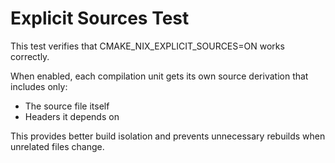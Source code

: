 # Explicit Sources Test

This test verifies that CMAKE_NIX_EXPLICIT_SOURCES=ON works correctly.

When enabled, each compilation unit gets its own source derivation that includes only:
- The source file itself
- Headers it depends on

This provides better build isolation and prevents unnecessary rebuilds when unrelated files change.
